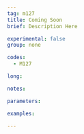 ```yaml
---
tag: m127
title: Coming Soon
brief: Description Here

experimental: false
group: none

codes:
  - M127

long:

notes:

parameters:

examples:

---
```


